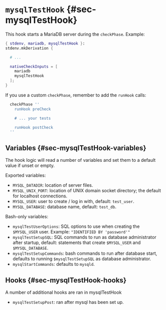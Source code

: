 
# `mysqlTestHook` {#sec-mysqlTestHook}

This hook starts a MariaDB server during the `checkPhase`. Example:

```nix
{ stdenv, mariadb, mysqlTestHook }:
stdenv.mkDerivation {

  # ...

  nativeCheckInputs = [
    mariadb
    mysqlTestHook
  ];
}
```

If you use a custom `checkPhase`, remember to add the `runHook` calls:
```nix
  checkPhase ''
    runHook preCheck

    # ... your tests

    runHook postCheck
  ''
```

## Variables {#sec-mysqlTestHook-variables}

The hook logic will read a number of variables and set them to a default value if unset or empty.

Exported variables:

 - `MYSQL_DATADIR`: location of server files.
 - `MYSQL_UNIX_PORT`: location of UNIX domain socket directory; the default for localhost connections.
 - `MYSQL_USER`: user to create / log in with, default: `test_user`.
 - `MYSQL_DATABASE`: database name, default: `test_db`.

Bash-only variables:

 - `mysqlTestUserOptions`: SQL options to use when creating the `$MYSQL_USER` user. Example: `"IDENTIFIED BY 'password'"`
 - `mysqlTestSetupSQL`: SQL commands to run as database administrator after startup, default: statements that create `$MYSQL_USER` and `$MYSQL_DATABASE`.
 - `mysqlTestSetupCommands`: bash commands to run after database start, defaults to running `$mysqlTestSetupSQL` as database administrator.
 - `mysqlStartCommands`: defaults to `mysqld`.

## Hooks {#sec-mysqlTestHook-hooks}

A number of additional hooks are ran in mysqlTestHook

 - `mysqlTestSetupPost`: ran after mysql has been set up.
